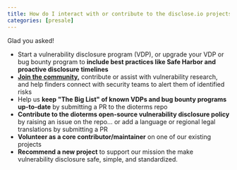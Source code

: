 ```yaml
---
title: How do I interact with or contribute to the disclose.io projects?
categories: [presale]
---
```

Glad you asked!

- Start a vulnerability disclosure program (VDP), or upgrade your VDP or bug bounty program to **include best practices like Safe Harbor and proactive disclosure timelines**  
- **[Join the community,](https://community.disclose.io)** contribute or assist with vulnerability research, and help finders connect with security teams to alert them of identified risks  
- Help us **keep "The Big List" of known VDPs and bug bounty programs up-to-date** by submitting a PR to the dioterms repo   
- **Contribute to the dioterms open-source vulnerability disclosure policy** by raising an issue on the repo... or add a language or regional legal translations by submitting a PR  
- **Volunteer as a core contributor/maintainer** on one of our existing projects  
- **Recommend a new project** to support our mission the make vulnerability disclosure safe, simple, and standardized.